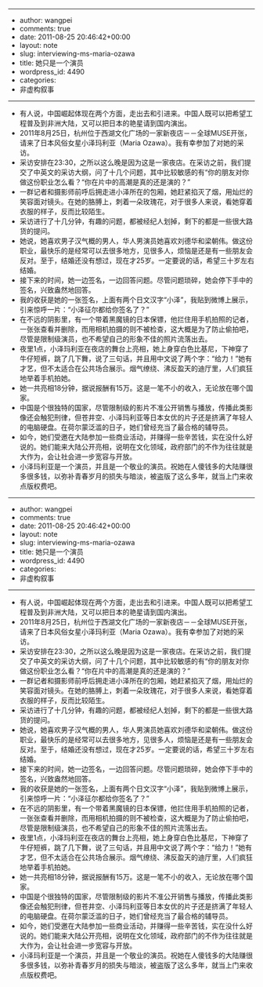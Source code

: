 - --
- author: wangpei
- comments: true
- date: 2011-08-25 20:46:42+00:00
- layout: note
- slug: interviewing-ms-maria-ozawa
- title: 她只是一个演员
- wordpress_id: 4490
- categories:
- 非虚构叙事
- --
- 有人说，中国崛起体现在两个方面，走出去和引进来。中国人既可以把希望工程普及到非洲大陆，又可以把日本的艳星请到国内演出。
- 2011年8月25日，杭州位于西湖文化广场的一家新夜店－－全球MUSE开张，请来了日本风俗女星小泽玛利亚（Maria Ozawa）。我有幸参加了对她的采访。
- 采访安排在23:30，之所以这么晚是因为这是一家夜店。在采访之前，我们提交了中英文的采访大纲，问了十几个问题，其中比较敏感的有“你的朋友对你做这份职业怎么看？“你在片中的高潮是真的还是演的？”
- 一群记者和摄影师前呼后拥走进小泽所在的包厢，她赶紧掐灭了烟，用灿烂的笑容面对镜头。在她的胳膊上，刺着一朵玫瑰花，对于很多人来说，看她穿着衣服的样子，反而比较陌生。
- 采访进行了十几分钟，有趣的问题，都被经纪人划掉，剩下的都是一些很大路货的提问。
- 她说，她喜欢男子汉气概的男人，华人男演员她喜欢刘德华和梁朝伟。做这份职业，最快乐的是经常可以去很多地方，见很多人，烦恼是还是有一些朋友会反对。至于，结婚还没有想过，现在才25岁。一定要说的话，希望三十岁左右结婚。
- 接下来的时间，她一边签名，一边回答问题。尽管问题琐碎，她会停下手中的签名，兴致盎然地回答。
- 我的收获是她的一张签名，上面有两个日文汉字“小泽”，我贴到微博上展示，引来惊呼一片：“小泽征尔都给你签名了？”
- 在不远的阴影里，有一个带着黑魔镜的日本保镖，他拦住用手机拍照的记者，一张张查看并删除，而用相机拍摄的则不被检查，这大概是为了防止偷拍吧，尽管是限制级演员，也不希望自己的形象不佳的照片流落出去。
- 夜里1点，小泽玛利亚在夜店的舞台上亮相，她上身穿白色比基尼，下神穿了牛仔短裤，跳了几下舞，说了三句话，并且用中文说了两个字：“给力！”她有才艺，但不太适合在公共场合展示。烟气缭绕、沸反盈天的迪厅里，人们疯狂地举着手机拍她。
- 她一共亮相18分钟，据说报酬有15万。这是一笔不小的收入，无论放在哪个国家。
- 中国是个很独特的国家，尽管限制级的影片不准公开销售与播放，传播此类影像还会触犯刑律，但苍井空、小泽玛利亚等日本女优的片子还是挤满了年轻人的电脑硬盘。在荷尔蒙泛滥的日子，她们曾经充当了最合格的辅导员。
- 如今，她们受邀在大陆参加一些商业活动，并赚得一些辛苦钱，实在没什么好说的。她们能来大陆公开亮相，说明在文化领域，政府部门的不作为往往就是大作为，会让社会进一步宽容与开放。
- 小泽玛利亚是一个演员，并且是一个敬业的演员。祝她在人傻钱多的大陆赚很多很多钱，以弥补青春岁月的损失与暗淡，被盗版了这么多年，就当上门来收点版权费吧。
- --
- author: wangpei
- comments: true
- date: 2011-08-25 20:46:42+00:00
- layout: note
- slug: interviewing-ms-maria-ozawa
- title: 她只是一个演员
- wordpress_id: 4490
- categories:
- 非虚构叙事
- --
- 有人说，中国崛起体现在两个方面，走出去和引进来。中国人既可以把希望工程普及到非洲大陆，又可以把日本的艳星请到国内演出。
- 2011年8月25日，杭州位于西湖文化广场的一家新夜店－－全球MUSE开张，请来了日本风俗女星小泽玛利亚（Maria Ozawa）。我有幸参加了对她的采访。
- 采访安排在23:30，之所以这么晚是因为这是一家夜店。在采访之前，我们提交了中英文的采访大纲，问了十几个问题，其中比较敏感的有“你的朋友对你做这份职业怎么看？“你在片中的高潮是真的还是演的？”
- 一群记者和摄影师前呼后拥走进小泽所在的包厢，她赶紧掐灭了烟，用灿烂的笑容面对镜头。在她的胳膊上，刺着一朵玫瑰花，对于很多人来说，看她穿着衣服的样子，反而比较陌生。
- 采访进行了十几分钟，有趣的问题，都被经纪人划掉，剩下的都是一些很大路货的提问。
- 她说，她喜欢男子汉气概的男人，华人男演员她喜欢刘德华和梁朝伟。做这份职业，最快乐的是经常可以去很多地方，见很多人，烦恼是还是有一些朋友会反对。至于，结婚还没有想过，现在才25岁。一定要说的话，希望三十岁左右结婚。
- 接下来的时间，她一边签名，一边回答问题。尽管问题琐碎，她会停下手中的签名，兴致盎然地回答。
- 我的收获是她的一张签名，上面有两个日文汉字“小泽”，我贴到微博上展示，引来惊呼一片：“小泽征尔都给你签名了？”
- 在不远的阴影里，有一个带着黑魔镜的日本保镖，他拦住用手机拍照的记者，一张张查看并删除，而用相机拍摄的则不被检查，这大概是为了防止偷拍吧，尽管是限制级演员，也不希望自己的形象不佳的照片流落出去。
- 夜里1点，小泽玛利亚在夜店的舞台上亮相，她上身穿白色比基尼，下神穿了牛仔短裤，跳了几下舞，说了三句话，并且用中文说了两个字：“给力！”她有才艺，但不太适合在公共场合展示。烟气缭绕、沸反盈天的迪厅里，人们疯狂地举着手机拍她。
- 她一共亮相18分钟，据说报酬有15万。这是一笔不小的收入，无论放在哪个国家。
- 中国是个很独特的国家，尽管限制级的影片不准公开销售与播放，传播此类影像还会触犯刑律，但苍井空、小泽玛利亚等日本女优的片子还是挤满了年轻人的电脑硬盘。在荷尔蒙泛滥的日子，她们曾经充当了最合格的辅导员。
- 如今，她们受邀在大陆参加一些商业活动，并赚得一些辛苦钱，实在没什么好说的。她们能来大陆公开亮相，说明在文化领域，政府部门的不作为往往就是大作为，会让社会进一步宽容与开放。
- 小泽玛利亚是一个演员，并且是一个敬业的演员。祝她在人傻钱多的大陆赚很多很多钱，以弥补青春岁月的损失与暗淡，被盗版了这么多年，就当上门来收点版权费吧。
